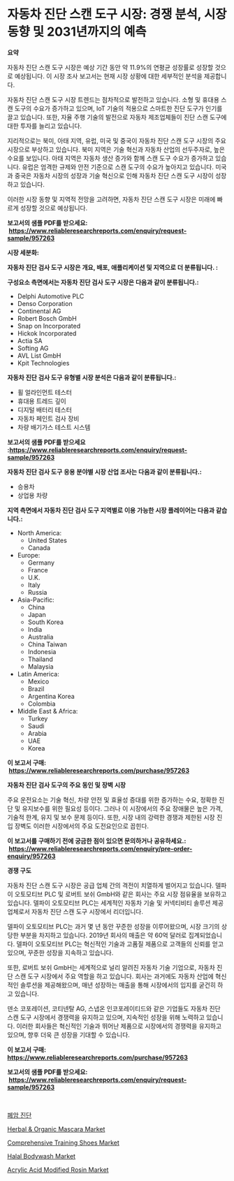 <p><h1>자동차 진단 스캔 도구 시장: 경쟁 분석, 시장 동향 및 2031년까지의 예측</h1></p><p><strong>요약</strong></p>
<p><p>자동차 진단 스캔 도구 시장은 예상 기간 동안 약 11.9%의 연평균 성장률로 성장할 것으로 예상됩니다. 이 시장 조사 보고서는 현재 시장 상황에 대한 세부적인 분석을 제공합니다.</p><p>자동차 진단 스캔 도구 시장 트렌드는 점차적으로 발전하고 있습니다. 소형 및 휴대용 스캔 도구의 수요가 증가하고 있으며, IoT 기술의 적용으로 스마트한 진단 도구가 인기를 끌고 있습니다. 또한, 자율 주행 기술의 발전으로 자동차 제조업체들이 진단 스캔 도구에 대한 투자를 늘리고 있습니다.</p><p>지리적으로는 북미, 아태 지역, 유럽, 미국 및 중국이 자동차 진단 스캔 도구 시장의 주요 시장으로 부상하고 있습니다. 북미 지역은 기술 혁신과 자동차 산업의 선두주자로, 높은 수요를 보입니다. 아태 지역은 자동차 생산 증가와 함께 스캔 도구 수요가 증가하고 있습니다. 유럽은 엄격한 규제와 안전 기준으로 스캔 도구의 수요가 높아지고 있습니다. 미국과 중국은 자동차 시장의 성장과 기술 혁신으로 인해 자동차 진단 스캔 도구 시장이 성장하고 있습니다.</p><p>이러한 시장 동향 및 지역적 전망을 고려하면, 자동차 진단 스캔 도구 시장은 미래에 빠르게 성장할 것으로 예상됩니다.</p></p>
<p><strong>보고서의 샘플 PDF를 받으세요: &nbsp;<a href="https://www.reliableresearchreports.com/enquiry/request-sample/957263">https://www.reliableresearchreports.com/enquiry/request-sample/957263</a></strong></p>
<p><strong>시장 세분화:</strong></p>
<p><strong> 자동차 진단 검사 도구 시장은 개요, 배포, 애플리케이션 및 지역으로 더 분류됩니다. :</strong></p>
<p><strong>구성요소 측면에서는 자동차 진단 검사 도구 시장은 다음과 같이 분류됩니다.:</strong></p>
<p><ul><li>Delphi Automotive PLC</li><li>Denso Corporation</li><li>Continental AG</li><li>Robert Bosch GmbH</li><li>Snap on Incorporated</li><li>Hickok Incorporated</li><li>Actia SA</li><li>Softing AG</li><li>AVL List GmbH</li><li>Kpit Technologies</li></ul></p>
<p><strong> 자동차 진단 검사 도구 유형별 시장 분석은 다음과 같이 분류됩니다.:</strong></p>
<p><ul><li>휠 얼라인먼트 테스터</li><li>휴대용 트레드 깊이</li><li>디지털 배터리 테스터</li><li>자동차 페인트 검사 장비</li><li>차량 배기가스 테스트 시스템</li></ul></p>
<p><strong>보고서의 샘플 PDF를 받으세요 :<a href="https://www.reliableresearchreports.com/enquiry/request-sample/957263">https://www.reliableresearchreports.com/enquiry/request-sample/957263</a></strong></p>
<p><strong> 자동차 진단 검사 도구 응용 분야별 시장 산업 조사는 다음과 같이 분류됩니다.:</strong></p>
<p><ul><li>승용차</li><li>상업용 차량</li></ul></p>
<p><strong>지역 측면에서 자동차 진단 검사 도구 지역별로 이용 가능한 시장 플레이어는 다음과 같습니다.:</strong></p>
<p><ul>
    <li>
        North America:
        <ul>
            <li>United States</li>
            <li>Canada</li>
        </ul>
    </li>
    <li>
        Europe:
        <ul>
            <li>Germany</li>
            <li>France</li>
            <li>U.K.</li>
            <li>Italy</li>
            <li>Russia</li>
        </ul>
    </li>
    <li>
        Asia-Pacific:
        <ul>
            <li>China</li>
            <li>Japan</li>
            <li>South Korea</li>
            <li>India</li>
            <li>Australia</li>
            <li>China Taiwan</li>
            <li>Indonesia</li>
            <li>Thailand</li>
            <li>Malaysia</li>
        </ul>
    </li>
    <li>
        Latin America:
        <ul>
            <li>Mexico</li>
            <li>Brazil</li>
            <li>Argentina Korea</li>
            <li>Colombia</li>
        </ul>
    </li>
    <li>
        Middle East & Africa:
        <ul>
            <li>Turkey</li>
            <li>Saudi</li>
            <li>Arabia</li>
            <li>UAE</li>
            <li>Korea</li>
        </ul>
    </li>
    </ul></p>
<p><strong>이 보고서 구매: &nbsp;<a href="https://www.reliableresearchreports.com/purchase/957263">https://www.reliableresearchreports.com/purchase/957263</a></strong></p>
<p><strong>자동차 진단 검사 도구의 주요 동인 및 장벽 시장</strong></p>
<p><p>주요 운전요소는 기술 혁신, 차량 안전 및 효율성 증대를 위한 증가하는 수요, 정확한 진단 및 유지보수를 위한 필요성 등이다. 그러나 이 시장에서의 주요 장애물은 높은 가격, 기술적 한계, 유지 및 보수 문제 등이다. 또한, 시장 내의 강력한 경쟁과 제한된 시장 진입 장벽도 이러한 시장에서의 주요 도전요인으로 꼽힌다.</p></p>
<p><strong>이 보고서를 구매하기 전에 궁금한 점이 있으면 문의하거나 공유하세요.: &nbsp;<a href="https://www.reliableresearchreports.com/enquiry/pre-order-enquiry/957263">https://www.reliableresearchreports.com/enquiry/pre-order-enquiry/957263</a></strong></p>
<p><strong>경쟁 구도</strong></p>
<p><p>자동차 진단 스캔 도구 시장은 공급 업체 간의 격전이 치열하게 벌어지고 있습니다. 델파이 오토모티브 PLC 및 로버트 보쉬 GmbH와 같은 회사는 주요 시장 점유율을 보유하고 있습니다. 델파이 오토모티브 PLC는 세계적인 자동차 기술 및 커넥티비티 솔루션 제공 업체로서 자동차 진단 스캔 도구 시장에서 리더입니다. </p><p>델파이 오토모티브 PLC는 과거 몇 년 동안 꾸준한 성장을 이루어왔으며, 시장 크기의 상당한 부분을 차지하고 있습니다. 2019년 회사의 매출은 약 60억 달러로 집계되었습니다. 델파이 오토모티브 PLC는 혁신적인 기술과 고품질 제품으로 고객들의 신뢰를 얻고 있으며, 꾸준한 성장을 지속하고 있습니다.</p><p>또한, 로버트 보쉬 GmbH는 세계적으로 널리 알려진 자동차 기술 기업으로, 자동차 진단 스캔 도구 시장에서 주요 역할을 하고 있습니다. 회사는 과거에도 자동차 산업에 혁신적인 솔루션을 제공해왔으며, 매년 성장하는 매출을 통해 시장에서의 입지를 굳건히 하고 있습니다.</p><p>덴소 코포레이션, 코티넨탈 AG, 스냅온 인코포레이티드와 같은 기업들도 자동차 진단 스캔 도구 시장에서 경쟁력을 유지하고 있으며, 지속적인 성장을 위해 노력하고 있습니다. 이러한 회사들은 혁신적인 기술과 뛰어난 제품으로 시장에서의 경쟁력을 유지하고 있으며, 향후 더욱 큰 성장을 기대할 수 있습니다.</p></p>
<p><strong>이 보고서 구매: &nbsp; <a href="https://www.reliableresearchreports.com/purchase/957263">https://www.reliableresearchreports.com/purchase/957263</a></strong></p>
<p><strong>보고서의 샘플 PDF를 받으세요: &nbsp;<a href="https://www.reliableresearchreports.com/enquiry/request-sample/957263">https://www.reliableresearchreports.com/enquiry/request-sample/957263</a></strong><strong></strong></p>
<p>&nbsp;</p>
<p><p><a href="https://medium.com/@tobykub4685/%ED%8F%90%EC%95%94-%EC%A7%84%EB%8B%A8-%EC%8B%9C%EC%9E%A5-%EB%B6%84%EC%84%9D-%EB%B0%8F-%EA%B7%9C%EB%AA%A8%EB%8A%94-2024%EB%85%84%EB%B6%80%ED%84%B0-2031%EB%85%84%EA%B9%8C%EC%A7%80-%EC%98%88%EC%B8%A1%EB%90%98%EC%97%88%EC%8A%B5%EB%8B%88%EB%8B%A4-fe8ba9b0dbcf">폐암 진단</a></p><p><a href="https://issuu.com/reportprime-2/docs/herbal-organic-mascara-market-size-2030.pptx">Herbal & Organic Mascara Market</a></p><p><a href="https://issuu.com/reportprime-2/docs/comprehensive-training-shoes-market-size-2030.pptx">Comprehensive Training Shoes Market</a></p><p><a href="https://view.publitas.com/reportprime-1/decoding-the-halal-bodywash-market-a-deep-dive-into-the-latest-market-trends-market-segmentation-and-competitive-analysis/">Halal Bodywash Market</a></p><p><a href="https://github.com/derrinmiltonellis35gcl/Market-Research-Report-List-1/blob/main/acrylic-acid-modified-rosin-market.md">Acrylic Acid Modified Rosin Market</a></p></p>